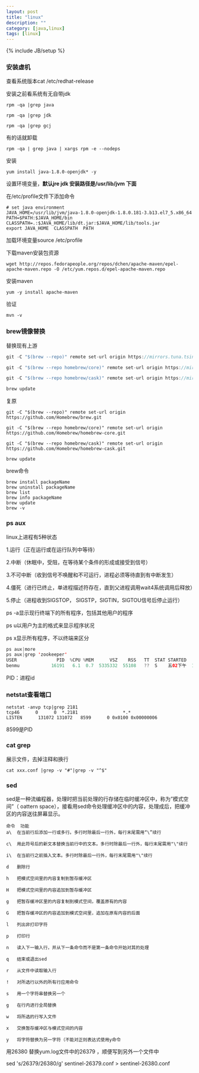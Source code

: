 ```yaml
---
layout: post
title: "linux"
description: ""
category: [java,linux]
tags: [linux]
---
```

{% include JB/setup %}

### 安装虚机

查看系统版本cat /etc/redhat-release 

安装之前看系统有无自带jdk

```
rpm -qa |grep java

rpm -qa |grep jdk

rpm -qa |grep gcj
```

有的话就卸载

```
rpm -qa | grep java | xargs rpm -e --nodeps 
```

安装

```
yum install java-1.8.0-openjdk* -y
```

设置环境变量，**默认jre jdk 安装路径是/usr/lib/jvm 下面**

在/etc/profile文件下添加命令

```
# set java environment  
JAVA_HOME=/usr/lib/jvm/java-1.8.0-openjdk-1.8.0.181-3.b13.el7_5.x86_64
PATH=$PATH:$JAVA_HOME/bin  
CLASSPATH=.:$JAVA_HOME/lib/dt.jar:$JAVA_HOME/lib/tools.jar  
export JAVA_HOME  CLASSPATH  PATH 
```

加载环境变量source /etc/profile

下载maven安装包资源

```
wget http://repos.fedorapeople.org/repos/dchen/apache-maven/epel-apache-maven.repo -O /etc/yum.repos.d/epel-apache-maven.repo
```

安装maven

```
yum -y install apache-maven
```

验证

```
mvn -v
```

### brew镜像替换

替换现有上游

```java
git -C "$(brew --repo)" remote set-url origin https://mirrors.tuna.tsinghua.edu.cn/git/homebrew/brew.git

git -C "$(brew --repo homebrew/core)" remote set-url origin https://mirrors.tuna.tsinghua.edu.cn/git/homebrew/homebrew-core.git

git -C "$(brew --repo homebrew/cask)" remote set-url origin https://mirrors.tuna.tsinghua.edu.cn/git/homebrew/homebrew-cask.git

brew update
```

复原

```
git -C "$(brew --repo)" remote set-url origin https://github.com/Homebrew/brew.git

git -C "$(brew --repo homebrew/core)" remote set-url origin https://github.com/Homebrew/homebrew-core.git

git -C "$(brew --repo homebrew/cask)" remote set-url origin https://github.com/Homebrew/homebrew-cask.git

brew update
```

brew命令

```
brew install packageName
brew uninstall packageName
brew list
brew info packageName
brew update
brew -v
```

### ps aux

linux上进程有5种状态

1.运行（正在运行或在运行队列中等待）

2.中断（休眠中，受阻，在等待某个条件的形成或接受到信号）

3.不可中断（收到信号不唤醒和不可运行，进程必须等待直到有中断发生）

4.僵死（进行已终止，单进程描述符存在，直到父进程调用wait4系统调用后释放）

5.停止（进程收到SIGSTOP， SIGSTP，SIGTIN，SIGTOU信号后停止运行）

ps -a显示现行终端下的所有程序，包括其他用户的程序

ps u以用户为主的格式来显示程序状况

ps x显示所有程序，不以终端来区分

```java
ps aux|more
ps aux|grep 'zookeeper'
USER               PID  %CPU %MEM      VSZ    RSS   TT  STAT STARTED      TIME COMMAND
benmu            16191   6.1  0.7  5335332  55108   ??  S    五02下午  11:27.71 /Applications/iTerm.app/Contents/MacOS/iTerm2 -psn_0_1122578
```

PID：进程id

### netstat查看端口

```
netstat -anvp tcp|grep 2181
tcp46      0      0  *.2181                 *.*                    LISTEN      131072 131072   8599      0 0x0100 0x00000006
```

8599是PID

### cat grep

展示文件，去掉注释和换行

```
cat xxx.conf |grep -v "#"|grep -v "^$"
```

### sed

sed是一种流编程器，处理时把当前处理的行存储在临时缓冲区中，称为”模式空间”（ oattern space），接看用sed命令处理缓冲区中的内容，处理成后，把缓冲区的内容送往屏幕显示。

```
命令  功能
a\  在当前行后添加一行或多行。多行时除最后一行外，每行末尾需用“\”续行
 
c\  用此符号后的新文本替换当前行中的文本。多行时除最后一行外，每行末尾需用"\"续行
 
i\  在当前行之前插入文本。多行时除最后一行外，每行末尾需用"\"续行
 
d   删除行
 
h   把模式空间里的内容复制到暂存缓冲区
 
H   把模式空间里的内容追加到暂存缓冲区
 
g   把暂存缓冲区里的内容复制到模式空间，覆盖原有的内容
 
G   把暂存缓冲区的内容追加到模式空间里，追加在原有内容的后面
 
l   列出非打印字符
 
p   打印行
 
n   读入下一输入行，并从下一条命令而不是第一条命令开始对其的处理
 
q   结束或退出sed
 
r   从文件中读取输入行
 
!   对所选行以外的所有行应用命令
 
s   用一个字符串替换另一个
 
g   在行内进行全局替换
 
w   将所选的行写入文件
 
x   交换暂存缓冲区与模式空间的内容
 
y   将字符替换为另一字符（不能对正则表达式使用y命令
```

用26380 替换yum.log文件中的26379   ，顺便写到另外一个文件中

sed 's/26379/26380/g' sentinel-26379.conf > sentinel-26380.conf